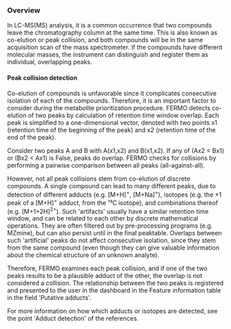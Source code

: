 ### Overview

In LC-MS(MS) analysis, it is a common occurrence that two compounds leave the chromatography column at the same time. This is also known as co-elution or peak collision, and both compounds will be in the same acquisition scan of the mass spectrometer. If the compounds have different molecular masses, the instrument can distinguish and register them as individual, overlapping peaks. 

#### Peak collision detection

Co-elution of compounds is unfavorable since it complicates consecutive isolation of each of the compounds. Therefore, it is an important factor to consider during the metabolite prioritization procedure. FERMO detects co-elution of two peaks by calculation of retention time window overlap. Each peak is simplified to a one-dimensional vector, denoted with two points x1 (retention time of the beginning of the peak) and x2 (retention time of the end of the peak).

Consider two peaks A and B with A(x1,x2) and B(x1,x2). If any of (Ax2 < Bx1) or (Bx2 < Ax1) is False, peaks do overlap. FERMO checks for collisions by performing a pairwise comparison between all peaks (all-against-all).

However, not all peak collisions stem from co-elution of discrete compounds. A single compound can lead to many different peaks, due to detection of different adducts (e.g. \[M+H]<sup>+</sup>, \[M+Na]<sup>+</sup>), isotopes (e.g. the +1 peak of a \[M+H]<sup>+</sup> adduct, from the ¹³C isotope), and combinations thereof (e.g. \[M+1+2H]<sup>2+</sup>). Such 'artifacts' usually have a similar retention time window, and can be related to each other by discrete mathematical operations. They are often filtered out by pre-processing programs (e.g. MZmine), but can also persist until in the final peaktable. Overlaps between such 'artificial' peaks do not affect consecutive isolation, since they stem from the same compound (even though they can give valuable information about the chemical structure of an unknown analyte). 

Therefore, FERMO examines each peak collision, and if one of the two peaks results to be a plausible adduct of the other, the overlap is not considered a collision. The relationship between the two peaks is registered and presented to the user in the dashboard in the Feature information table in the field 'Putative adducts'.

For more information on how which adducts or isotopes are detected, see the point 'Adduct detection' of the references. 
